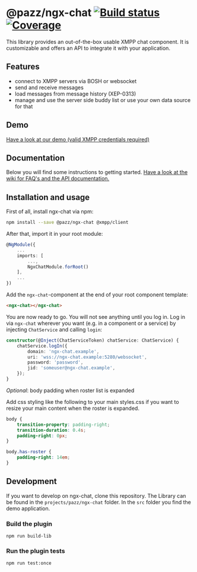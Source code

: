 # @pazz/ngx-chat [![Build status](https://api.travis-ci.com/pazz-dot-com/angular-xmpp-client.svg?branch=master)](https://travis-ci.com/pazz-dot-com/angular-xmpp-client) [![Coverage](https://coveralls.io/repos/github/pazz-dot-com/angular-xmpp-client/badge.svg?branch=master)](https://coveralls.io/github/pazz-dot-com/angular-xmpp-client)

This library provides an out-of-the-box usable XMPP chat component. It is customizable and offers an API to integrate it with your application.

## Features
* connect to XMPP servers via BOSH or websocket
* send and receive messages
* load messages from message history (XEP-0313)
* manage and use the server side buddy list or use your own data source for that 

## Demo
[Have a look at our demo (valid XMPP credentials required)](https://pazz-dot-com.github.io/ngx-chat-ghpages/) 

## Documentation
Below you will find some instructions to getting started. [Have a look at the wiki for FAQ's and the API documentation.](https://github.com/pazz-dot-com/ngx-chat/wiki)

## Installation and usage
First of all, install ngx-chat via npm:
```bash
npm install --save @pazz/ngx-chat @xmpp/client
```

After that, import it in your root module:
```typescript
@NgModule({
    ...
    imports: [
        ...,
        NgxChatModule.forRoot()
    ],
    ...
})
```

Add the `ngx-chat`-component at the end of your root component template:
```html
<ngx-chat></ngx-chat>
``` 

You are now ready to go. You will not see anything until you log in.
Log in via `ngx-chat` wherever you want (e.g. in a component or a service)
 by injecting `ChatService` and calling `login`:
```typescript
constructor(@Inject(ChatServiceToken) chatService: ChatService) {
    chatService.logIn({
        domain: 'ngx-chat.example',
        uri: 'wss://ngx-chat.example:5280/websocket',
        password: 'password',
        jid: 'someuser@ngx-chat.example',
    });
}
```

*Optional*: body padding when roster list is expanded

Add css styling like the following to your main styles.css if 
you want to resize your main content when the roster is expanded.
```css
body {
    transition-property: padding-right;
    transition-duration: 0.4s;
    padding-right: 0px;
}

body.has-roster {
    padding-right: 14em;
}
```

## Development

If you want to develop on ngx-chat, clone this repository.
The Library can be found in the `projects/pazz/ngx-chat` folder.
In the `src` folder you find the demo application.

### Build the plugin

`npm run build-lib`

### Run the plugin tests

`npm run test:once`
